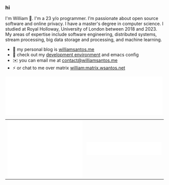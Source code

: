 ### hi
I'm William 👋. I'm a 23 y/o programmer. I’m passionate about open source software and online privacy. I have a master's degree in computer science. I studied at Royal Holloway, University of London between 2018 and 2023.
My areas of expertise include software engineering, distributed systems, stream processing, big data storage and processing, and machine learning.

- 📝 my personal blog is [williamsantos.me](https://williamsantos.me)
- 💜 check out my [development environment](github.com/0xc0392b/env) and emacs config
- ✉️  you can email me at [contact@williamsantos.me](mailto:contact@williamsantos.me)
- ⚡ or chat to me over matrix [william:matrix.wsantos.net](https://matrix.to/#/@william:matrix.wsantos.net)

<img src="/metrics.comments.svg" alt="language usage" width="500" align="center">

<table>
    <tr>
        <td>
            <img src="/metrics.general.svg" alt="account summary">
        </td>
        <td>
            <img src="/metrics.languages.svg" alt="language usage">
        </td>
    </tr>
</table>
